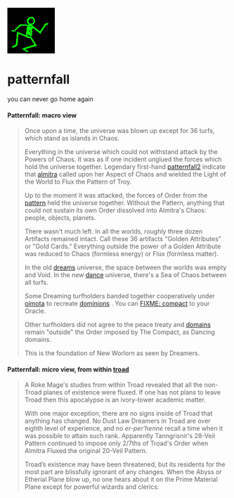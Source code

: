 ![dancer](assets/dancer.gif)

# patternfall

you can never go home again

#### Patternfall: macro view
>
>   Once upon a time, the universe was blown up except for 36 turfs, which stand as islands in Chaos. 
>
>   Everything in the universe which could not withstand attack by the Powers of Chaos. It was as if one incident unglued the forces which hold the universe together. Legendary first-hand  [patternfall2](patternfall2.md)  indicate that  [almitra](almitra.md)  called upon her Aspect of Chaos and wielded the Light of the World to Flux the Pattern of Troy.
>
>   Up to the moment it was attacked, the forces of Order from the  [pattern](pattern.md)  held the universe together. Without the Pattern, anything that could not sustain its own Order dissolved into Almitra's Chaos: people, objects, planets. 
>
>   There wasn't much left. In all the worlds, roughly three dozen Artifacts remained intact. Call these 36 artifacts "Golden Attributes" or "Gold Cards." Everything outside the power of a Golden Attribute was reduced to Chaos (formless energy) or Flux (formless matter).
>
>   In the old  [dreams](dreams.md)  universe, the space between the worlds was empty and Void. In the new  [dance](dance.md)  universe, there's a Sea of Chaos between all turfs.
>
>   Some Dreaming turfholders banded together cooperatively under  [oimota](oimota.md)  to recreate  [dominions](dominions.md) . You can  [FIXME: compact](assets/compact.pdf)  to your Oracle.
>
>   Other turfholders did not agree to the peace treaty and  [domains](domains.md)  remain "outside" the Order imposed by The Compact, as Dancing domains.
>
>   This is the foundation of New Worlorn as seen by Dreamers.

#### Patternfall: micro view, from within [troad](troad.md) 
>
>   A Roke Mage's studies from within Troad revealed that all the non-Troad planes of existence were fluxed. If one has not plans to leave Troad then this apocalypse is an ivory-tower academic matter. 
>
>   With one major exception, there are no signs inside of Troad that anything has changed. No Dust Law Dreamers in Troad are over eighth level of experience, and no *er-per’henne* recall a time when it was possible to attain such rank. Apparently Tanngrisnir's 28-Veil Pattern continued to impose only 2/7ths of Troad's Order when Almitra Fluxed the original 20-Veil Pattern.
>
>   Troad’s existence may have been threatened, but its residents for the most part are blissfully ignorant of any changes. When the Abyss or Etherial Plane blow up, no one hears about it on the Prime Material Plane except for powerful wizards and clerics.

 